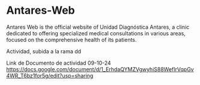 # Antares-Web
Antares Web is the official website of Unidad Diagnóstica Antares, a clinic dedicated to offering specialized medical consultations in various areas, focused on the comprehensive health of its patients.

Actividad, subida a la rama dd

Link de Documento de actividad 09-10-24
https://docs.google.com/document/d/1_ErhdaQYMZVgwyhiS88WefIrVqpGv4WR_T6bz1for5g/edit?usp=sharing
